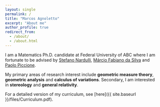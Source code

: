 ```yaml
---
layout: single
permalink: /
title: "Marcos Agnoletto"
excerpt: "About me"
author_profile: true
redirect_from: 
  - /about/
  - /about.html
---
```


I am a Matematics Ph.D. candidate at Federal University of ABC where I am fortunate to be advised by [Stefano Nardulli](http://professor.ufabc.edu.br/~stefano.nardulli/index.html), [Márcio Fabiano da Silva](http://lattes.cnpq.br/7618767393745018) and [Paolo Piccione](https://www.ime.usp.br/~piccione/).

My primary areas of research interest include **geometric measure theory**, **geometric analysis** and **calculus of variations**. Secondary, I am interested in **stereology** and **general relativity**.

For a detailed version of my curriculum, see [here]({{ site.baseurl }}/files/Curriculum.pdf).

